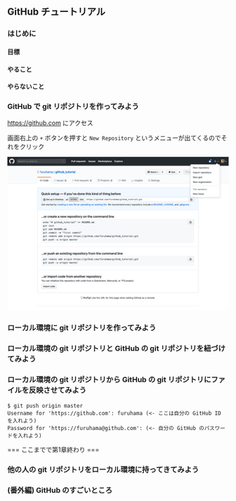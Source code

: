 ## GitHub チュートリアル

### はじめに

#### 目標

#### やること

#### やらないこと

### GitHub で git リポジトリを作ってみよう

https://github.com にアクセス

画面右上の `+` ボタンを押すと `New Repository` というメニューが出てくるのでそれをクリック

![ss01](https://github.com/furuhama/github_tutorial/blob/master/img/ss01.png)

### ローカル環境に git リポジトリを作ってみよう

### ローカル環境の git リポジトリと GitHub の git リポジトリを紐づけてみよう

### ローカル環境の git リポジトリから GitHub の git リポジトリにファイルを反映させてみよう

```
$ git push origin master
Username for 'https://github.com': furuhama (<- ここは自分の GitHub ID を入れよう)
Password for 'https://furuhama@github.com': (<- 自分の GitHub のパスワードを入れよう)
```

=== ここまでで第1章終わり ===

### 他の人の git リポジトリをローカル環境に持ってきてみよう

### (番外編) GitHub のすごいところ

